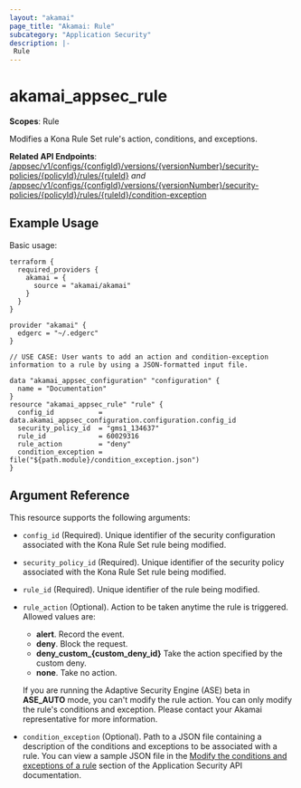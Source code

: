 ```yaml
---
layout: "akamai"
page_title: "Akamai: Rule"
subcategory: "Application Security"
description: |-
 Rule
---
```


# akamai_appsec_rule

**Scopes**: Rule

Modifies a Kona Rule Set rule's action, conditions, and exceptions.

**Related API Endpoints**: [/appsec/v1/configs/{configId}/versions/{versionNumber}/security-policies/{policyId}/rules/{ruleId}](https://developer.akamai.com/api/cloud_security/application_security/v1.html#putruleaction) *and* [/appsec/v1/configs/{configId}/versions/{versionNumber}/security-policies/{policyId}/rules/{ruleId}/condition-exception](https://developer.akamai.com/api/cloud_security/application_security/v1.html#putruleconditionexception)

## Example Usage

Basic usage:

```
terraform {
  required_providers {
    akamai = {
      source = "akamai/akamai"
    }
  }
}

provider "akamai" {
  edgerc = "~/.edgerc"
}

// USE CASE: User wants to add an action and condition-exception information to a rule by using a JSON-formatted input file.

data "akamai_appsec_configuration" "configuration" {
  name = "Documentation"
}
resource "akamai_appsec_rule" "rule" {
  config_id           = data.akamai_appsec_configuration.configuration.config_id
  security_policy_id  = "gms1_134637"
  rule_id             = 60029316
  rule_action         = "deny"
  condition_exception = file("${path.module}/condition_exception.json")
}
```

## Argument Reference

This resource supports the following arguments:

- `config_id` (Required). Unique identifier of the security configuration associated with the Kona Rule Set rule being modified.

- `security_policy_id` (Required). Unique identifier of the security policy associated with the Kona Rule Set rule being modified.

- `rule_id` (Required). Unique identifier of the rule being modified.

- `rule_action` (Optional). Action to be taken anytime the rule is triggered. Allowed values are:

  - **alert**. Record the event.
  - **deny**. Block the request.
  - **deny_custom_{custom_deny_id}** Take the action specified by the custom deny.
  - **none**. Take no action.

  If you are running the Adaptive Security Engine (ASE) beta in **ASE_AUTO** mode, you can't modify the rule action.
  You can only modify the rule's conditions and exception. 
  Please contact your Akamai representative for more information.

- `condition_exception` (Optional). Path to a JSON file containing a description of the conditions and exceptions to be associated with a rule. You can view a sample JSON file in the [Modify the conditions and exceptions of a rule](https://developer.akamai.com/api/cloud_security/application_security/v1.html#putruleconditionexception) section of the Application Security API documentation.

